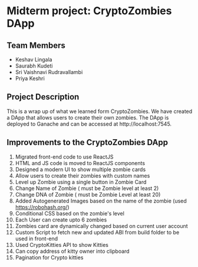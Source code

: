 # Midterm project: CryptoZombies DApp

## Team Members

* Keshav Lingala
* Saurabh Kudeti
* Sri Vaishnavi Rudravallambi
* Priya Keshri

## Project Description

This is a wrap up of what we learned form CryptoZombies. We have created a DApp that allows users to create their own
zombies. The DApp is deployed to Ganache and can be accessed at http://localhost:7545.

## Improvements to the CryptoZombies DApp

 
1. Migrated front-end code to use ReactJS
2. HTML and JS code is moved to ReactJS components
3. Designed a modern UI to show multiple zombie cards
4. Allow users to create their zombies with custom names
5. Level up Zombie using a single button in Zombie Card 
6. Change Name of Zombie ( must be Zombie level at least 2)
7. Change DNA of Zombie ( must be Zombie Level at least 20)
8. Added Autogenerated Images based on the name of the zombie (used https://robohash.org/)
9. Conditional CSS based on the zombie's level 
10. Each User can create upto 6 zombies 
11. Zombies card are dynamically changed based on current user account 
12. Custom Script to fetch new and updated ABI from build folder to be used in front-end 
13. Used CryptoKitties API to show Kitties 
14. Can copy address of kitty owner into clipboard 
15. Pagination for Crypto kitties
